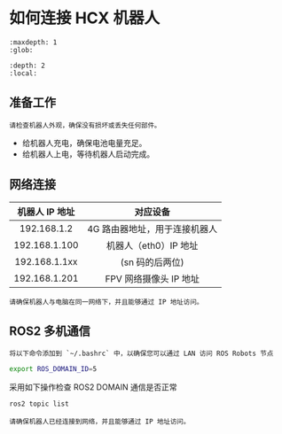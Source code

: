 
# 如何连接 HCX 机器人

```{toctree}
:maxdepth: 1
:glob:
```

```{contents} Contents
:depth: 2
:local:
```

## 准备工作

```{tip}
请检查机器人外观，确保没有损坏或丢失任何部件。
```

- 给机器人充电，确保电池电量充足。
- 给机器人上电，等待机器人启动完成。

## 网络连接

| 机器人 IP 地址 | 对应设备 |
| :---: | :---: |
| 192.168.1.2    |  4G 路由器地址，用于连接机器人  |
| 192.168.1.100  |  机器人（eth0）IP 地址        |
| 192.168.1.1xx  |  (sn 码的后两位)             |
| 192.168.1.201  |  FPV 网络摄像头 IP 地址       |

```{tip}
请确保机器人与电脑在同一网络下，并且能够通过 IP 地址访问。
```

## ROS2 多机通信 

```{tip}
将以下命令添加到 `~/.bashrc` 中，以确保您可以通过 LAN 访问 ROS Robots 节点
```

```bash
export ROS_DOMAIN_ID=5 
```

采用如下操作检查 ROS2 DOMAIN 通信是否正常
```bash
ros2 topic list
```

```{tip}
请确保机器人已经连接到网络，并且能够通过 IP 地址访问。
```